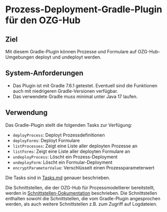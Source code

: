 # Prozess-Deployment-Gradle-Plugin für den OZG-Hub

## Ziel

Mit diesem Gradle-Plugin können Prozesse und Formulare auf OZG-Hub-Umgebungen deployt und undeployt
werden.

## System-Anforderungen

- Das Plugin ist mit Gradle 7.6.1 getestet. Eventuell sind die Funktionen auch mit niedrigeren
  Gradle-Versionen verfügbar.
- Das verwendete Gradle muss minimal unter Java 17 laufen.

## Verwendung

Das Gradle-Plugin stellt die folgenden Tasks zur Verfügung:

- `deployProcess`: Deployt Prozessdefinitionen
- `deployForms`: Deployt Formulare
- `listProcesses`: Zeigt eine Liste aller deployten Prozesse an
- `listForms`: Zeigt eine Liste aller deployten Formulare an
- `undeployProcess`: Löscht ein Prozess-Deployment
- `undeployForm`: Löscht ein Formular-Deployment
- `encryptParameterValue`: Verschlüsselt einen Prozessparameterwert

Die Tasks sind in [Tasks.md](Tasks.md) genauer beschrieben.

Die Schnittstellen, die der OZG-Hub für Prozessmodellierer bereitstellt, werden in
[Schnittstellen-Dokumentation](Schnittstellen.md) beschrieben. Die Schnittstellen enthalten sowohl
die Schnittstellen, die vom Gradle-Plugin angesprochen werden, als auch weitere Schnittstellen z.B.
zum Zugriff auf Logdateien.
